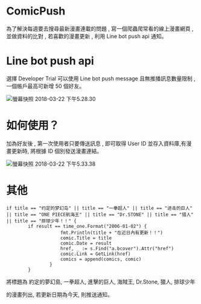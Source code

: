 # ComicPush

為了解決每週要去搜尋最新漫畫連載的問題 , 寫一個爬蟲爬常看的線上漫畫網頁 , 並做資料的比對 , 若喜歡的漫畫更新 , 利用 Line bot push api 通知。

# Line bot push api

選擇 Developer Trial 可以使用 Line bot push message 且無推播訊息數量限制 , 一個帳戶最高可新增 50 個好友。

![螢幕快照 2018-03-22 下午5.28.30](https://i.imgur.com/1AXmw88.png)

# 如何使用？

加為好友後 , 第一次使用者只要傳送訊息 , 即可取得 User ID 並存入資料庫,有漫畫更新時, 將根據 ID 個別發送漫畫連結。

![螢幕快照 2018-03-22 下午5.33.38](https://i.imgur.com/UFtngZR.png)

# 其他

```
if title == "约定的梦幻岛" || title == "一拳超人" || title == "进击的巨人" 
|| title == "ONE PIECE航海王" || title == "Dr.STONE" || title == "猎人" || title == "排球少年！！" {
		if result == time_one.Format("2006-01-02") {
					fmt.Println(title + "在近日內有更新！！")
					comic.Title = title
					comic.Date = result
					href, _ := s.Find("a.bcover").Attr("href")
					comic.Link = GetLink(href)
					comics = append(comics, comic)
				}
		}
```

將標題為 約定的夢幻島, 一拳超人, 進擊的巨人, 海賊王, Dr.Stone, 獵人, 排球少年

的漫畫列出, 若更新日期為今天, 則推送通知。